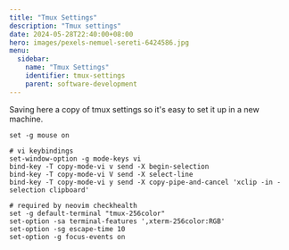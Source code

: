 ```yaml
---
title: "Tmux Settings"
description: "Tmux settings"
date: 2024-05-28T22:40:00+08:00
hero: images/pexels-nemuel-sereti-6424586.jpg
menu:
  sidebar:
    name: "Tmux Settings"
    identifier: tmux-settings
    parent: software-development
---
```


Saving here a copy of tmux settings so it's easy to set it up in a new machine.


```
set -g mouse on

# vi keybindings
set-window-option -g mode-keys vi
bind-key -T copy-mode-vi v send -X begin-selection
bind-key -T copy-mode-vi V send -X select-line
bind-key -T copy-mode-vi y send -X copy-pipe-and-cancel 'xclip -in -selection clipboard'

# required by neovim checkhealth
set -g default-terminal "tmux-256color"
set-option -sa terminal-features ',xterm-256color:RGB'
set-option -sg escape-time 10
set-option -g focus-events on
```
